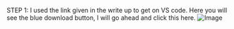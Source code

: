 STEP 1: I used the link given in the write up to get on VS code. Here you will see the blue download button, I will go ahead and click this here. ![Image](imageName.png)
